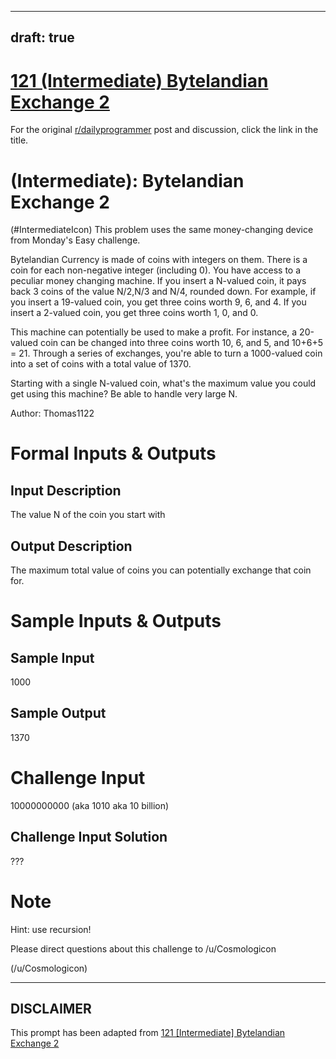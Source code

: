 ---
draft: true
----

# [121 (Intermediate) Bytelandian Exchange 2](https://www.reddit.com/r/dailyprogrammer/comments/19rkqr/030613_challenge_121_intermediate_bytelandian/)

For the original [r/dailyprogrammer](https://www.reddit.com/r/dailyprogrammer/) post and discussion, click the link in the title.

#  (Intermediate): Bytelandian Exchange 2
(#IntermediateIcon)
This problem uses the same money-changing device from Monday's Easy challenge.

Bytelandian Currency is made of coins with integers on them. There is a coin for each non-negative integer (including 0). You have access to a peculiar money changing machine. If you insert a N-valued coin, it pays back 3 coins of the value N/2,N/3 and N/4, rounded down. For example, if you insert a 19-valued coin, you get three coins worth 9, 6, and 4. If you insert a 2-valued coin, you get three coins worth 1, 0, and 0.

This machine can potentially be used to make a profit. For instance, a 20-valued coin can be changed into three coins worth 10, 6, and 5, and 10+6+5 = 21. Through a series of exchanges, you're able to turn a 1000-valued coin into a set of coins with a total value of 1370.

Starting with a single N-valued coin, what's the maximum value you could get using this machine? Be able to handle very large N.

Author: Thomas1122

# Formal Inputs & Outputs
## Input Description
The value N of the coin you start with

## Output Description
The maximum total value of coins you can potentially exchange that coin for.

# Sample Inputs & Outputs
## Sample Input
1000

## Sample Output
1370

# Challenge Input
10000000000 (aka 1010 aka 10 billion)

## Challenge Input Solution
???

# Note
Hint: use recursion!

Please direct questions about this challenge to /u/Cosmologicon

(/u/Cosmologicon)

----
## **DISCLAIMER**
This prompt has been adapted from [121 [Intermediate] Bytelandian Exchange 2](https://www.reddit.com/r/dailyprogrammer/comments/19rkqr/030613_challenge_121_intermediate_bytelandian/
)
